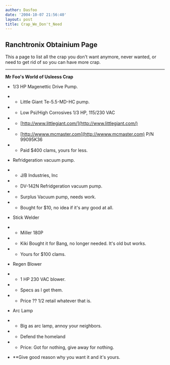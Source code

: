```yaml
---
author: Dasfoo
date: '2004-10-07 21:56:40'
layout: post
title: Crap_We_Don't_Need
---
```


## Ranchtronix Obtainium Page

This a page to list all the crap you don't want anymore, never wanted, or need to get rid of so you can have more crap.

----
<b>Mr Foo's World of Usleess Crap</b>

* 1/3 HP Magenettic Drive Pump.
* * Little Giant Te-5.5-MD-HC pump.
* * Low Psi/High Corrosives 1/3 HP, 115/230 VAC
* * [http://www.littlegiant.com/](http://www.littlegiant.com/)
* * [http://wwww.mcmaster.com](http://wwww.mcmaster.com) P/N 99095K36 
* * Paid  $400 clams, yours for less.

* Refridgeration vacuum pump.
* * J/B Industries, Inc 
* * DV-142N  Refridgeration vacuum pump.
* * Surplus Vacuum pump, needs work.
* * Bought for $10, no idea if it's any good at all.

* Stick Welder
* * Miller 180P
* * Kiki Bought it for Bang, no longer needed.  It's old but works.
* * Yours for $100 clams.

* Regen Blower
* * 1 HP 230 VAC blower.
* * Specs as I get them.
* * Price ??  1/2 retail whatever that is.

* Arc Lamp
* * Big as arc lamp, annoy your neighbors.
* * Defend the homeland
* * Price: Got for nothing, give away for nothing.  
* **Give good reason why you want it and it's yours.
